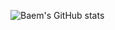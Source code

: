 <!-- ![header](https://capsule-render.vercel.app/api?type=waving)-->
![Baem's GitHub stats](https://github-readme-stats.vercel.app/api?username=Baem&theme=dark&show_icons=true)
<!--
**Dylan-yoon/Dylan-yoon** is a ✨ _special_ ✨ repository because its `README.md` (this file) appears on your GitHub profile.

Here are some ideas to get you started:

- 🔭 I’m currently working on ...
- 🌱 I’m currently learning ...
- 👯 I’m looking to collaborate on ...
- 🤔 I’m looking for help with ...
- 💬 Ask me about ...
- 📫 How to reach me: ...
- 😄 Pronouns: ...
- ⚡ Fun fact: ...
-->
